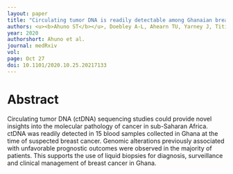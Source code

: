 ```yaml
---
layout: paper
title: "Circulating tumor DNA is readily detectable among Ghanaian breast cancer patients supporting non-invasive cancer genomic studies in Africa"
authors: <u><b>Ahuno ST</b></u>, Doebley A-L, Ahearn TU, Yarney J, Titiloye N, Hamel N, Adjei E, Clegg-Lamptey J-N, Edusei L, Awuah B, Song X, Vanderpuye V, Abubakar M, Duggan M, Stover D, Nyarko K, Bartlet JM, Aitpillah F, Ansong D, Gardner KL, Boateng FA, Bowcock AM, Caldas C, Foulkes WD, Wiafe S, Wiafe-Addai B, Garcia-Closas M, Kwarteng A, <u><b>Ha G*</b></u>, Figueroa JD*, Polak P*.
year: 2020
authorshort: Ahuno et al.
journal: medRxiv 
vol: 
page: Oct 27
doi: 10.1101/2020.10.25.20217133
---
```


# Abstract

Circulating tumor DNA (ctDNA) sequencing studies could provide novel insights into the molecular pathology of cancer in sub-Saharan Africa. ctDNA was readily detected in 15 blood samples collected in Ghana at the time of suspected breast cancer. Genomic alterations previously associated with unfavorable prognostic outcomes were observed in the majority of patients. This supports the use of liquid biopsies for diagnosis, surveillance and clinical management of breast cancer in Ghana.
